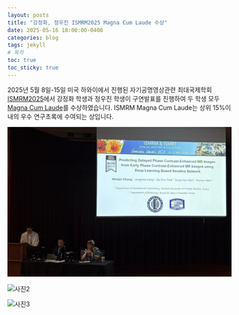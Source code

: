 ```yaml
---
layout: posts
title: "강정화, 정우진 ISMRM2025 Magna Cum Laude 수상"
date: 2025-05-16 18:00:00-0400
categories: blog
tags: jekyll
# 목차
toc: true  
toc_sticky: true 
---
```


2025년 5월 8일-15일 미국 하와이에서 진행된 자기공명영상관련 최대국제학회 [ISMRM2025](https://www.ismrm.org/25/)에서 강정화 학생과 정우진 학생이 구연발표를 진행하여 두 학생 모두 [Magna Cum Laude](https://www.ismrm.org/25/docs/25-Magna.pdf)를 수상하였습니다. ISMRM Magna Cum Laude는 상위 15%이내의 우수 연구초록에 수여되는 상입니다.

![사진1](/assets/images/2025/2025-05-16-A.jpeg)

![사진2](/assets/images/2025/2025-05-16-B.png)

![사진3](/assets/images/2025/2025-05-16-C.png)

